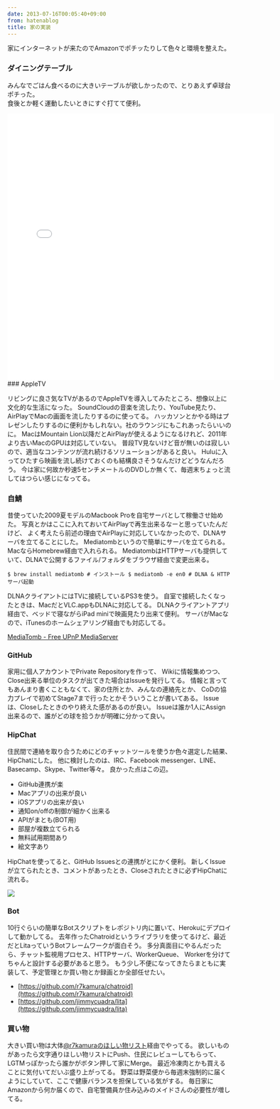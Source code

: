 ```yaml
---
date: 2013-07-16T00:05:40+09:00
from: hatenablog
title: 家の実装
---
```

家にインターネットが来たのでAmazonでポチッたりして色々と環境を整えた。

### ダイニングテーブル

みんなでごはん食べるのに大きいテーブルが欲しかったので、とりあえず卓球台ポチった。  
食後とか軽く運動したいときにすぐ打てて便利。

<iframe class="embed-preview" src="//gifboom.com/x/3e19a950/embed_content" width="600" height="600" frameborder="0" scrolling="no"></iframe><script async src="//medias.gifboom.com/static/embed.1.js" charset="utf-8"></script>
### AppleTV

リビングに良さ気なTVがあるのでAppleTVを導入してみたところ、想像以上に文化的な生活になった。 SoundCloudの音楽を流したり、YouTube見たり、AirPlayでMacの画面を流したりするのに使ってる。 ハッカソンとかやる時はプレゼンしたりするのに便利かもしれない。社のラウンジにもこれあったらいいのに。 MacはMountain Lion以降だとAirPlayが使えるようになるけれど、2011年より古いMacのGPUは対応していない。 普段TV見ないけど音が無いのは寂しいので、適当なコンテンツが流れ続けるソリューションがあると良い。 Huluに入ってひたすら映画を流し続けておくのも結構良さそうなんだけどどうなんだろう。 今は家に何故か秒速5センチメートルのDVDしか無くて、毎週末ちょっと流してはつらい感じになってる。

### 自鯖

昔使っていた2009夏モデルのMacbook Proを自宅サーバとして稼働させ始めた。 写真とかはここに入れておいてAirPlayで再生出来るなーと思っていたんだけど、 よく考えたら前述の理由でAirPlayに対応していなかったので、DLNAサーバを立てることにした。 Mediatombというので簡単にサーバを立てられる。MacならHomebrew経由で入れられる。 MediatombはHTTPサーバも提供していて、DLNAで公開するファイル/フォルダをブラウザ経由で変更出来る。

```
$ brew install mediatomb # インストール $ mediatomb -e en0 # DLNA & HTTPサーバ起動
```

DLNAクライアントにはTVに接続しているPS3を使う。 自室で接続したくなったときは、MacだとVLC.appもDLNAに対応してる。 DLNAクライアントアプリ経由で、ベッドで寝ながらiPad miniで映画見たり出来て便利。 サーバがMacなので、iTunesのホームシェアリング経由でも対応してる。

[MediaTomb - Free UPnP MediaServer](http://mediatomb.cc/)

### GitHub

家用に個人アカウントでPrivate Repositoryを作って、 Wikiに情報集めつつ、Close出来る単位のタスクが出てきた場合はIssueを発行してる。 情報と言ってもあんまり書くこともなくて、家の住所とか、みんなの連絡先とか、 CoDの協力プレイで初めてStage7まで行ったとかそういうことが書いてある。 Issueは、Closeしたときのやり終えた感があるのが良い。 Issueは誰か1人にAssign出来るので、誰がどの球を拾うかが明確に分かって良い。

### HipChat

住民間で連絡を取り合うためにどのチャットツールを使うか色々選定した結果、HipChatにした。 他に検討したのは、IRC、Facebook messenger、LINE、Basecamp、Skype、Twitter等々。 良かった点はこの辺。

- GitHub連携が楽
- Macアプリの出来が良い
- iOSアプリの出来が良い
- 通知on/offの制御が細かく出来る
- APIがまとも(BOT用)
- 部屋が複数立てられる
- 無料試用期間あり
- 絵文字あり

HipChatを使ってると、GitHub Issuesとの連携がとにかく便利。 新しくIssueが立てられたとき、コメントがあったとき、Closeされたときに必ずHipChatに流れる。

![](http://dl.dropboxusercontent.com/u/5978869/image/20130715_223540.png)

### Bot

10行ぐらいの簡単なBotスクリプトをレポジトリ内に置いて、Herokuにデプロイして動かしてる。 去年作ったChatroidというライブラリを使ってるけど、最近だとLitaっていうBotフレームワークが面白そう。 多分真面目にやるんだったら、チャット監視用プロセス、HTTPサーバ、WorkerQueue、 Workerを分けてちゃんと設計する必要があると思う。 もう少し不便になってきたらまともに実装して、予定管理とか買い物とか録画とか全部任せたい。

- [https://github.com/r7kamura/chatroid](https://github.com/r7kamura/chatroid)
- [https://github.com/jimmycuadra/lita](https://github.com/jimmycuadra/lita)

### 買い物

大きい買い物は大体[@r7kamuraのほしい物リスト](https://www.amazon.co.jp/registry/wishlist/31WJYTS73D19K)経由でやってる。 欲しいものがあったら文字通りほしい物リストにPush、住民にレビューしてもらって、LGTMっぽかったら誰かがボタン押して家にMerge。 最近冷凍肉とかも買えることに気付いてだいぶ盛り上がってる。 野菜は野菜便から毎週末強制的に届くようにしていて、ここで健康バランスを担保している気がする。 毎日家にAmazonから何か届くので、自宅警備員か住み込みのメイドさんの必要性が増してる。


